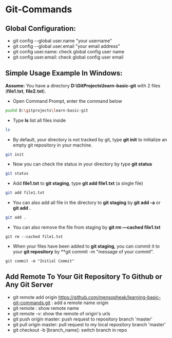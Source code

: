 # Git-Commands

## Global Configuration: 

- git config --global user.name "your username"
- git config --global user.email "your email address"
- git config user.name: check global config user name
- git config user.email: check global config user email

## Simple Usage Example In Windows:

**Assume:** You have a directory **D:\GitProjects\learn-basic-git** with 2 files (**file1.txt**, **file2.txt**). 

- Open Command Prompt, enter the command below

```bash
pushd D:\gitprojects\learn-basic-git
```

- Type **ls** list all files inside

```bash
ls
```

- By default, your directory is not tracked by git, type **git init** to initialize an empty git repository in your machine.

```bash
git init
```

- Now you can check the status in your directory by type **git status**

```bash
git status
```

- Add **file1.txt** to **git staging**, type **git add file1.txt** (a single file)

```bash
git add file1.txt
```

- You can also add all file in the directory to **git staging** by **git add -a** or **git add .**

```bash
git add .
```

- You can also remove the file from staging by **git rm —cached file1.txt**

```git
git rm --cached file1.txt
```

- When your files have been added to **git staging**, you can commit it to your **git repository** by **git commit -m "message of your commit".

```git
git commit -m "Initial Commit"
```



## Add Remote To Your Git Repository To Github or Any Git Server

- git remote add origin https://github.com/mensopheak/learning-basic-git-commands.git : add a remote name origin
- git remote : show remote name
- git remote -v: show the remote of origin's urls
- git push origin master: push request to repository branch 'master'
- git pull origin master: pull request to my local repository branch 'master'
- git checkout -b [branch_name]: switch branch in repo
